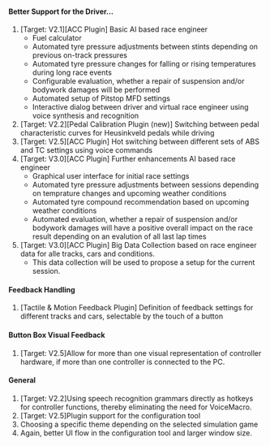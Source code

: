 #### Better Support for the Driver...
  1. [Target: V2.1][ACC Plugin] Basic AI based race engineer
     - Fuel calculator
     - Automated tyre pressure adjustments between stints depending on previous on-track pressures
	 - Automated tyre pressure changes for falling or rising temperatures during long race events
     - Configurable evaluation, whether a repair of suspension and/or bodywork damages will be performed
	 - Automated setup of Pitstop MFD settings
	 - Interactive dialog between driver and virtual race engineer using voice synthesis and recognition
  2. [Target: V2.2][Pedal Calibration Plugin (new)] Switching between pedal characteristic curves for Heusinkveld pedals while driving
  3. [Target: V2.5][ACC Plugin] Hot switching between different sets of ABS and TC settings using voice commands
  4. [Target: V3.0][ACC Plugin] Further enhancements AI based race engineer
	 - Graphical user interface for initial race settings
     - Automated tyre pressure adjustments between sessions depending on temprature changes and upcoming weather conditions
	 - Automated tyre compound recommendation based on upcoming weather conditions
     - Automated evaluation, whether a repair of suspension and/or bodywork damages will have a positive overall impact on the race result depending on an evalution of all last lap times 
  5. [Target: V3.0][ACC Plugin] Big Data Collection based on race engineer data for alle tracks, cars and conditions.
	 - This data collection will be used to propose a setup for the current session.
  
#### Feedback Handling
  1. [Tactile & Motion Feedback Plugin] Definition of feedback settings for different tracks and cars, selectable by the touch of a button
  
#### Button Box Visual Feedback
  1. [Target: V2.5]Allow for more than one visual representation of controller hardware, if more than one controller is connected to the PC.
  
#### General
  1. [Target: V2.2]Using speech recognition grammars directly as hotkeys for controller functions, thereby eliminating the need for VoiceMacro.
  2. [Target: V2.5]Plugin support for the configuration tool
  3. Choosing a specific theme depending on the selected simulation game
  3. Again, better UI flow in the configuration tool and larger window size.